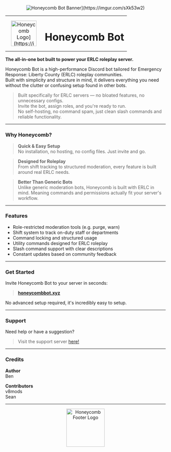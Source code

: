 <p align="center">
  <img src="[https://i.imgur.com/AUBIaCw.png" alt="Honeycomb Bot Banner](https://imgur.com/sXk53w2)">
</p>

<table>
  <tr>
    <td width="100" align="center">
      <img src="[https://i.imgur.com/O8R44vR.png" width="80" alt="Honeycomb Logo](https://imgur.com/X57Ufqx)">
    </td>
    <td>
      <h1>Honeycomb Bot</h1>
    </td>
  </tr>
</table>

**The all-in-one bot built to power your ERLC roleplay server.**

Honeycomb Bot is a high-performance Discord bot tailored for Emergency Response: Liberty County (ERLC) roleplay communities.  
Built with simplicity and structure in mind, it delivers everything you need without the clutter or confusing setup found in other bots.

> Built specifically for ERLC servers — no bloated features, no unnecessary configs.  
> Invite the bot, assign roles, and you're ready to run.  
> No self-hosting, no command spam, just clean slash commands and reliable functionality.

---

### Why Honeycomb?

> **Quick & Easy Setup**  
No installation, no hosting, no config files. Just invite and go.

> **Designed for Roleplay**  
From shift tracking to structured moderation, every feature is built around real ERLC needs.

> **Better Than Generic Bots**  
Unlike generic moderation bots, Honeycomb is built with ERLC in mind. Meaning commands and permissions actually fit your server's workflow.

---

### Features

- Role-restricted moderation tools (e.g. purge, warn)
- Shift system to track on-duty staff or departments
- Command locking and structured usage
- Utility commands designed for ERLC roleplay
- Slash command support with clear descriptions
- Constant updates based on community feedback

---

### Get Started

Invite Honeycomb Bot to your server in seconds:

> [**honeycombbot.xyz**](https://honeycombbot.xyz)

No advanced setup required, it's incredibly easy to setup.

---

### Support

Need help or have a suggestion?

> Visit the support server [here!](https://discord.gg/zuSTsjdPPt)

---

### Credits

**Author**  
Ben

**Contributors**  
v8mods  
Sean

---

<p align="center">
  <img src="[https://i.imgur.com/O8R44vR.png" alt="Honeycomb Footer Logo" width="120](https://imgur.com/Y05CK2d)">
</p>
